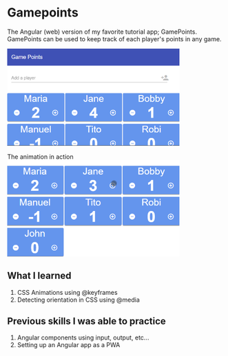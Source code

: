 # Gamepoints
The Angular (web) version of my favorite tutorial app; GamePoints.
GamePoints can be used to keep track of each player's points in any game. 

<img src="https://github.com/nel-sam/gamepoints/blob/master/screenshots/readme1.png" width="400px">

The animation in action
<img src="https://github.com/nel-sam/gamepoints/blob/master/screenshots/animation.gif" width="400px">

## What I learned
1. CSS Animations using @keyframes
2. Detecting orientation in CSS using @media
 
## Previous skills I was able to practice
1. Angular components using input, output, etc...
2. Setting up an Angular app as a PWA
